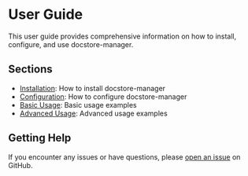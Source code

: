 # User Guide

This user guide provides comprehensive information on how to install, configure, and use docstore-manager.

## Sections

- [Installation](installation.md): How to install docstore-manager
- [Configuration](configuration.md): How to configure docstore-manager
- [Basic Usage](basic-usage.md): Basic usage examples
- [Advanced Usage](advanced-usage.md): Advanced usage examples

## Getting Help

If you encounter any issues or have questions, please [open an issue](https://github.com/allenday/docstore-manager/issues) on GitHub.
